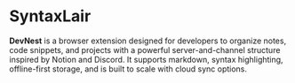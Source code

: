 # SyntaxLair
**DevNest** is a browser extension designed for developers to organize notes, code snippets, and projects with a powerful server-and-channel structure inspired by Notion and Discord. It supports markdown, syntax highlighting, offline-first storage, and is built to scale with cloud sync options.
